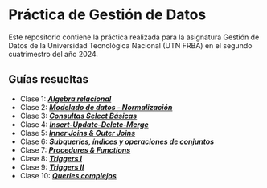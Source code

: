# Práctica de Gestión de Datos
Este repositorio contiene la práctica realizada para la asignatura Gestión de Datos de la Universidad Tecnológica Nacional (UTN FRBA) en el segundo cuatrimestro del año 2024.

## Guías resueltas
- Clase 1: [***Algebra relacional***](<practicas-resueltas/practica-clase-01.md>)
- Clase 2: [***Modelado de datos - Normalización***](<practicas-resueltas/practica-clase-02.puml>)
- Clase 3: [***Consultas Select Básicas***](<practicas-resueltas/practica-clase-03.md>)
- Clase 4: [***Insert-Update-Delete-Merge***](<practicas-resueltas/practica-clase-04.md>)
- Clase 5: [***Inner Joins & Outer Joins***](<practicas-resueltas/practica-clase-05.md>)
- Clase 6: [***Subqueries, índices y operaciones de conjuntos***](<practicas-resueltas/practica-clase-06.md>)
- Clase 7: [***Procedures & Functions***](<practicas-resueltas/practica-clase-07.md>)
- Clase 8: [***Triggers I***](<practicas-resueltas/practica-clase-08.md>)
- Clase 9: [***Triggers II***](<practicas-resueltas/practica-clase-09.md>)
- Clase 10: [***Queries complejos***](<practicas-resueltas/practica-clase-10.md>)
